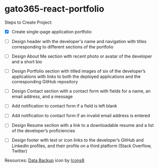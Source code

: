 # gato365-react-portfolio




Steps to Create Project:
- [X] Create single-page application portfolio
- [ ] Design header with the developer's name and navigation with titles corresponding to different sections of the portfolio
- [ ] Design About Me section with recent photo or avatar of the developer and a short bio
- [ ] Design Portfolio section with titled images of six of the developer’s applications with links to both the deployed applications and the corresponding GitHub repository
- [ ] Design Contact section with a contact form with fields for a name, an email address, and a message
- [ ] Add notification to contact form if a field is left blank
- [ ] Add notification to contact form if an invalid email address is entered
- [ ] Design Resume section with a link to a downloadable resume and a list of the developer’s proficiencies
- [ ] Design footer with text or icon links to the developer’s GitHub and LinkedIn profiles, and their profile on a third platform (Stack Overflow, Twitter)




Resources:
<a target="_blank" href="https://icons8.com/icon/11346/data-backup">Data Backup</a> icon by <a target="_blank" href="https://icons8.com">Icons8</a>